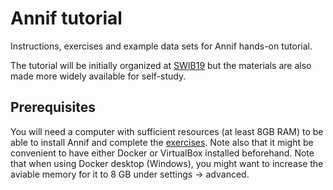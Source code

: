 # Annif tutorial

Instructions, exercises and example data sets for Annif hands-on tutorial.

The tutorial will be initially organized at [SWIB19](http://swib.org/swib19/programme.html) but the materials are also made more widely available for self-study.

## Prerequisites

You will need a computer with sufficient resources (at least 8GB RAM) to be able to install Annif and complete the [exercises](exercises).
Note also that it might be convenient to have either Docker or VirtualBox installed beforehand. Note that when using Docker desktop (Windows), you might want to increase the aviable memory for it to 8 GB under settings -> advanced.

